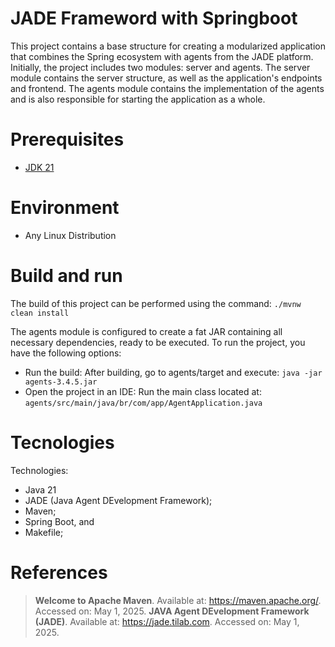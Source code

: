 # JADE Frameword with Springboot

This project contains a base structure for creating a modularized application that combines the Spring ecosystem 
with agents from the JADE platform. Initially, the project includes two modules: server and agents. The server 
module contains the server structure, as well as the application's endpoints and frontend. The agents module 
contains the implementation of the agents and is also responsible for starting the application as a whole.

# Prerequisites

- <a href="https://www.oracle.com/br/java/technologies/downloads/#java21" target="_blank">JDK 21</a>

# Environment

- Any Linux Distribution

# Build and run

The build of this project can be performed using the command: `./mvnw clean install`

The agents module is configured to create a fat JAR containing all necessary dependencies, ready to be executed. To 
run the project, you have the following options:

- Run the build: After building, go to agents/target and execute: `java -jar agents-3.4.5.jar`
- Open the project in an IDE: Run the main class located at: `agents/src/main/java/br/com/app/AgentApplication.java`

# Tecnologies

Technologies:
- Java 21
- JADE (Java Agent DEvelopment Framework);
- Maven;
- Spring Boot, and
- Makefile;

# References

> **Welcome to Apache Maven**. Available at: <https://maven.apache.org/>. Accessed on: May 1, 2025.
> **JAVA Agent DEvelopment Framework (JADE)**. Available at: <https://jade.tilab.com>. Accessed on: May 1, 2025.
